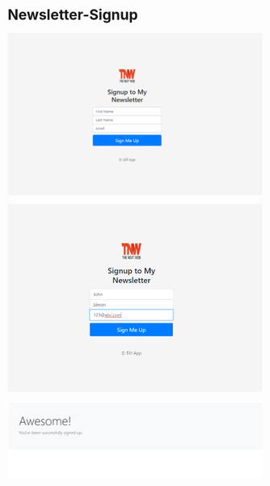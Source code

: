 # Newsletter-Signup

![Design preview for the NFT preview card component coding challenge](./images/image1.png)

![Design preview for the NFT preview card component coding challenge](./images/image2.png)

![Design preview for the NFT preview card component coding challenge](./images/image3.png)
